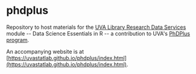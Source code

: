 # phdplus
Repository to host materials for the [UVA Library Research Data Services](https://data.library.virginia.edu/) module -- Data Science Essentials in R -- a contribution to UVA's [PhDPlus program](http://phdplus.virginia.edu/). 

An accompanying website is at [https://uvastatlab.github.io/phdplus/index.html](https://uvastatlab.github.io/phdplus/index.html).
